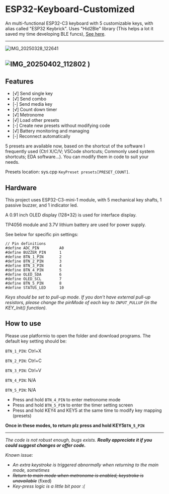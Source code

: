 # ESP32-Keyboard-Customized
An multi-functional ESP32-C3 keyboard with 5 customizable keys, with alias called "ESP32 Keybrick". Uses "Hid2Ble" library (This helps a lot it saved my time developing BLE funcs), [See here](https://github.com/BearLaboratory/Hid2Ble).

---

![IMG_20250328_122641](https://github.com/user-attachments/assets/f8192b05-58b5-45bf-b381-eb0c5d716f49)

![IMG_20250402_112802 )](https://github.com/user-attachments/assets/0e681c89-e31d-418d-b1d1-de1a4afd016d)
---

## Features

 - [√] Send single key
 - [√] Send combo
 - [-] Send media key
 - [√] Count down timer
 - [√] Metronome
 - [√] Load other presets
 - [-] Create new presets without modifying code
 - [√] Battery monitoring and managing
 - [-] Reconnect automatically

5 presets are available now, based on the shortcut of the software I frequently used (Ctrl X/C/V; VSCode shortcuts; Commonly used system shortcuts; EDA software...). You can modify them in code to suit your needs.

Presets location: sys.cpp `KeyPreset presets[PRESET_COUNT]`.

## Hardware

This project uses ESP32-C3-mini-1 module, with 5 mechanical key shafts, 1 passive buzzer, and 1 indicator led.

A 0.91 inch OLED display (128*32) is used for interface display.

TP4056 module and 3.7V lithium battery are used for power supply.

See below for specific pin settings:
```
// Pin definitions
#define ADC_PIN         A0
#define BUZZER_PIN      1
#define BTN_1_PIN       2
#define BTN_2_PIN       3
#define BTN_3_PIN       4
#define BTN_4_PIN       5
#define OLED_SDA        6
#define OLED_SCL        7
#define BTN_5_PIN       8
#define STATUS_LED      10
```

*Keys should be set to pull-up mode. If you don't have external pull-up resistors, please change the pinMode of each key to `INPUT_PULLUP` (in the KEY_Init() function).*

## How to use

Please use platformio to open the folder and download programs. 
The default key setting should be:

`BTN_1_PIN`: Ctrl+X

`BTN_2_PIN`: Ctrl+C

`BTN_3_PIN`: Ctrl+V

`BTN_4_PIN`: N/A

`BTN_5_PIN`: N/A

- Press and hold `BTN_4_PIN` to enter metronome mode
- Press and hold `BTN_5_PIN` to enter the timer setting screen
- Press and hold KEY4 and KEY5 at the same time to modify key mapping (presets)

**Once in these modes, to return plz press and hold KEY5`BTN_5_PIN`**

---

*The code is not robust enough, bugs exists. **Really appreciate it if you could suggest changes or offer code.***

*Known issue:*
- *An extra keystroke is triggered abnormally when returning to the main mode, sometimes*
- ~~*Return to main mode when metronome is enabled, keystroke is unavailable*~~ (fixed)
- *Key-press logic is a little bit poor :(*
